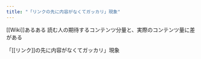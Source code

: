 ```yaml
---
title: "「リンクの先に内容がなくてガッカリ」現象"
---
```


[[Wiki]]あるある
読む人の期待するコンテンツ分量と、実際のコンテンツ量に差がある

「[[リンク]]の先に内容がなくてガッカリ」現象
